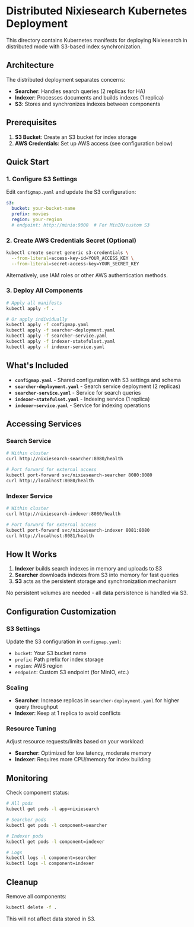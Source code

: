 # Distributed Nixiesearch Kubernetes Deployment

This directory contains Kubernetes manifests for deploying Nixiesearch in distributed mode with S3-based index synchronization.

## Architecture

The distributed deployment separates concerns:
- **Searcher**: Handles search queries (2 replicas for HA)
- **Indexer**: Processes documents and builds indexes (1 replica)
- **S3**: Stores and synchronizes indexes between components

## Prerequisites

1. **S3 Bucket**: Create an S3 bucket for index storage
2. **AWS Credentials**: Set up AWS access (see configuration below)

## Quick Start

### 1. Configure S3 Settings

Edit `configmap.yaml` and update the S3 configuration:
```yaml
s3:
  bucket: your-bucket-name
  prefix: movies
  region: your-region
  # endpoint: http://minio:9000  # For MinIO/custom S3
```

### 2. Create AWS Credentials Secret (Optional)

```bash
kubectl create secret generic s3-credentials \
  --from-literal=access-key-id=YOUR_ACCESS_KEY \
  --from-literal=secret-access-key=YOUR_SECRET_KEY
```

Alternatively, use IAM roles or other AWS authentication methods.

### 3. Deploy All Components

```bash
# Apply all manifests
kubectl apply -f .

# Or apply individually
kubectl apply -f configmap.yaml
kubectl apply -f searcher-deployment.yaml
kubectl apply -f searcher-service.yaml
kubectl apply -f indexer-statefulset.yaml
kubectl apply -f indexer-service.yaml
```

## What's Included

- **`configmap.yaml`** - Shared configuration with S3 settings and schema
- **`searcher-deployment.yaml`** - Search service deployment (2 replicas)
- **`searcher-service.yaml`** - Service for search queries
- **`indexer-statefulset.yaml`** - Indexing service (1 replica)
- **`indexer-service.yaml`** - Service for indexing operations

## Accessing Services

### Search Service
```bash
# Within cluster
curl http://nixiesearch-searcher:8080/health

# Port forward for external access
kubectl port-forward svc/nixiesearch-searcher 8080:8080
curl http://localhost:8080/health
```

### Indexer Service
```bash
# Within cluster
curl http://nixiesearch-indexer:8080/health

# Port forward for external access
kubectl port-forward svc/nixiesearch-indexer 8081:8080
curl http://localhost:8081/health
```

## How It Works

1. **Indexer** builds search indexes in memory and uploads to S3
2. **Searcher** downloads indexes from S3 into memory for fast queries
3. **S3** acts as the persistent storage and synchronization mechanism

No persistent volumes are needed - all data persistence is handled via S3.

## Configuration Customization

### S3 Settings
Update the S3 configuration in `configmap.yaml`:
- `bucket`: Your S3 bucket name
- `prefix`: Path prefix for index storage
- `region`: AWS region
- `endpoint`: Custom S3 endpoint (for MinIO, etc.)

### Scaling
- **Searcher**: Increase replicas in `searcher-deployment.yaml` for higher query throughput
- **Indexer**: Keep at 1 replica to avoid conflicts

### Resource Tuning
Adjust resource requests/limits based on your workload:
- **Searcher**: Optimized for low latency, moderate memory
- **Indexer**: Requires more CPU/memory for index building

## Monitoring

Check component status:
```bash
# All pods
kubectl get pods -l app=nixiesearch

# Searcher pods
kubectl get pods -l component=searcher

# Indexer pods
kubectl get pods -l component=indexer

# Logs
kubectl logs -l component=searcher
kubectl logs -l component=indexer
```

## Cleanup

Remove all components:
```bash
kubectl delete -f .
```

This will not affect data stored in S3.
